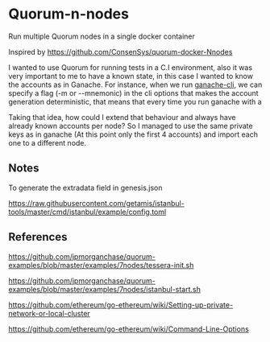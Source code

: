 # Quorum-n-nodes

Run multiple Quorum nodes in a single docker container

Inspired by https://github.com/ConsenSys/quorum-docker-Nnodes

I wanted to use Quorum for running tests in a C.I environment, also it was very important to me to have a known state, in this case I wanted to know the accounts as in Ganache. For instance, when we run [ganache-cli](https://github.com/trufflesuite/ganache-cli), we can specify a flag (-m or --mnemonic) in the cli options that makes the account generation deterministic, that means that every time you run ganache with a 

Taking that idea, how could I extend that behaviour and always have already known accounts per node? So I managed to use the same private keys as in ganache (At this point only the first 4 accounts) and import each one to a different node.

## Notes

To generate the extradata field in genesis.json

https://raw.githubusercontent.com/getamis/istanbul-tools/master/cmd/istanbul/example/config.toml

## References

https://github.com/jpmorganchase/quorum-examples/blob/master/examples/7nodes/tessera-init.sh

https://github.com/jpmorganchase/quorum-examples/blob/master/examples/7nodes/istanbul-start.sh

https://github.com/ethereum/go-ethereum/wiki/Setting-up-private-network-or-local-cluster

https://github.com/ethereum/go-ethereum/wiki/Command-Line-Options
